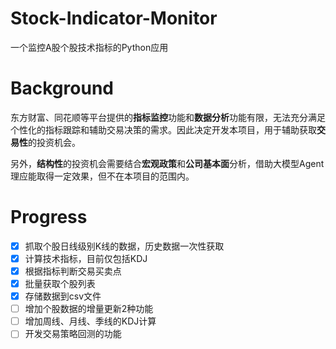 # Stock-Indicator-Monitor

一个监控A股个股技术指标的Python应用

# Background
东方财富、同花顺等平台提供的**指标监控**功能和**数据分析**功能有限，无法充分满足个性化的指标跟踪和辅助交易决策的需求。因此决定开发本项目，用于辅助获取**交易性**的投资机会。

另外，**结构性**的投资机会需要结合**宏观政策**和**公司基本面**分析，借助大模型Agent理应能取得一定效果，但不在本项目的范围内。

# Progress
- [x] 抓取个股日线级别K线的数据，历史数据一次性获取
- [x] 计算技术指标，目前仅包括KDJ
- [x] 根据指标判断交易买卖点
- [x] 批量获取个股列表
- [x] 存储数据到csv文件
- [ ] 增加个股数据的增量更新2种功能
- [ ] 增加周线、月线、季线的KDJ计算
- [ ] 开发交易策略回测的功能
